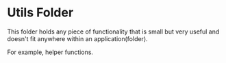 # Utils Folder

This folder holds any piece of functionality that is small but very useful and doesn't fit anywhere within an application(folder).

For example, helper functions.
